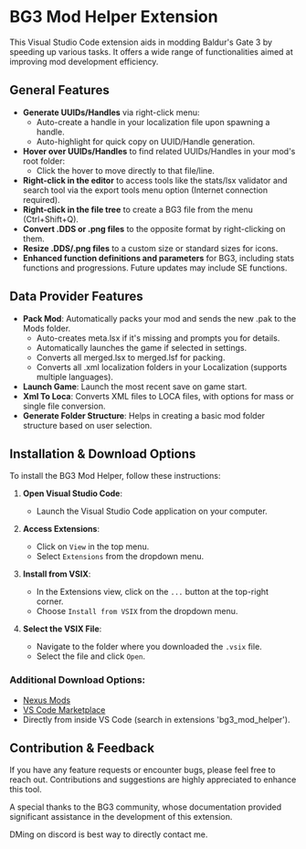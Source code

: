 # BG3 Mod Helper Extension

This Visual Studio Code extension aids in modding Baldur's Gate 3 by speeding up various tasks. It offers a wide range of functionalities aimed at improving mod development efficiency.

## General Features

- **Generate UUIDs/Handles** via right-click menu:
  - Auto-create a handle in your localization file upon spawning a handle.
  - Auto-highlight for quick copy on UUID/Handle generation.
- **Hover over UUIDs/Handles** to find related UUIDs/Handles in your mod's root folder:
  - Click the hover to move directly to that file/line.
- **Right-click in the editor** to access tools like the stats/lsx validator and search tool via the export tools menu option (Internet connection required).
- **Right-click in the file tree** to create a BG3 file from the menu (Ctrl+Shift+Q).
- **Convert .DDS or .png files** to the opposite format by right-clicking on them.
- **Resize .DDS/.png files** to a custom size or standard sizes for icons.
- **Enhanced function definitions and parameters** for BG3, including stats functions and progressions. Future updates may include SE functions.

## Data Provider Features

- **Pack Mod**: Automatically packs your mod and sends the new .pak to the Mods folder.
  - Auto-creates meta.lsx if it's missing and prompts you for details.
  - Automatically launches the game if selected in settings.
  - Converts all merged.lsx to merged.lsf for packing.
  - Converts all .xml localization folders in your Localization (supports multiple languages).
- **Launch Game**: Launch the most recent save on game start.
- **Xml To Loca**: Converts XML files to LOCA files, with options for mass or single file conversion.
- **Generate Folder Structure**: Helps in creating a basic mod folder structure based on user selection.

## Installation & Download Options

To install the BG3 Mod Helper, follow these instructions:

1. **Open Visual Studio Code**:
   - Launch the Visual Studio Code application on your computer.

2. **Access Extensions**:
   - Click on `View` in the top menu.
   - Select `Extensions` from the dropdown menu.

3. **Install from VSIX**:
   - In the Extensions view, click on the `...` button at the top-right corner.
   - Choose `Install from VSIX` from the dropdown menu.

4. **Select the VSIX File**:
   - Navigate to the folder where you downloaded the `.vsix` file.
   - Select the file and click `Open`.

### Additional Download Options:
- [Nexus Mods](https://www.nexusmods.com/baldursgate3/mods/6574)
- [VS Code Marketplace](https://marketplace.visualstudio.com/items?itemName=ghostboats.bg3-mod-helper)
- Directly from inside VS Code (search in extensions 'bg3_mod_helper').

## Contribution & Feedback

If you have any feature requests or encounter bugs, please feel free to reach out. Contributions and suggestions are highly appreciated to enhance this tool.

A special thanks to the BG3 community, whose documentation provided significant assistance in the development of this extension.

DMing on discord is best way to directly contact me.

